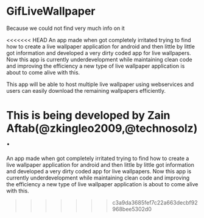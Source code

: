 # GifLiveWallpaper
Because we could not find very much info on it

<<<<<<< HEAD
An app made when got completely irritated trying to find how to create a live wallpaper application for android and then little by little got information and developed a very dirty coded app for live wallpapers. Now this app is currently underdevelopment while maintaining clean code and improving the efficiency a new type of live wallpaper application is about to come alive with this.

This app will be able to host multiple live wallpaper using webservices and users can easily download the remaining wallpapers efficiently.

This is being developed by Zain Aftab(@zkingleo2009,@technosolz). 
=======
An app made when got completely irritated trying to find how to create a live wallpaper application for android and then little by little got information and developed a very dirty coded app for live wallpapers. Now this app is currently underdevelopment while maintaining clean code and improving the efficiency a new type of live wallpaper application is about to come alive with this.  
>>>>>>> c3a9da3685fef7c22a663decbf92968bee5302d0
